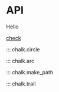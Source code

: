 
# API

Hello

[check](api/trail/)

::: chalk.circle

::: chalk.arc

::: chalk.make_path


::: chalk.trail